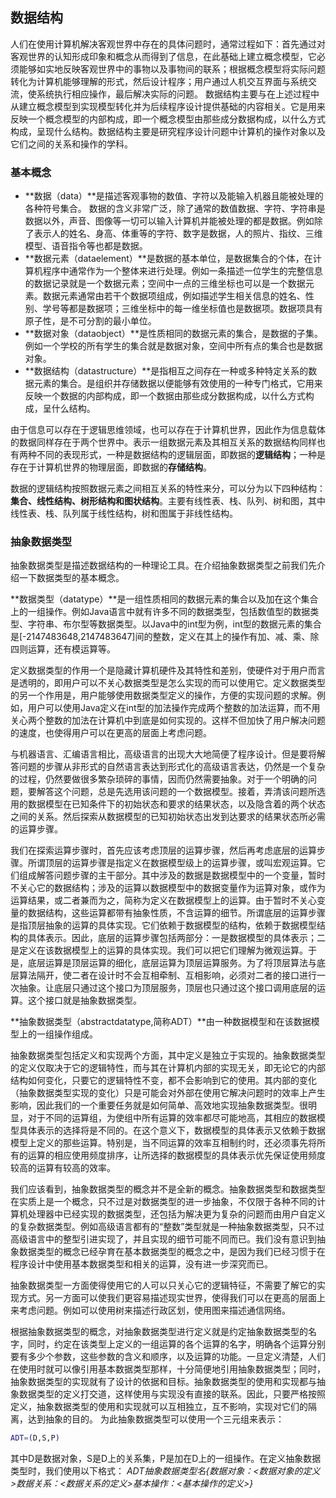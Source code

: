 ## 数据结构

人们在使用计算机解决客观世界中存在的具体问题时，通常过程如下：首先通过对客观世界的认知形成印象和概念从而得到了信息，在此基础上建立概念模型，它必须能够如实地反映客观世界中的事物以及事物间的联系；根据概念模型将实际问题转化为计算机能够理解的形式，然后设计程序；用户通过人机交互界面与系统交流，使系统执行相应操作，最后解决实际的问题。
数据结构主要与在上述过程中从建立概念模型到实现模型转化并为后续程序设计提供基础的内容相关。它是用来反映一个概念模型的内部构成，即一个概念模型由那些成分数据构成，以什么方式构成，呈现什么结构。数据结构主要是研究程序设计问题中计算机的操作对象以及它们之间的关系和操作的学科。

### 基本概念

- **数据（data）**是描述客观事物的数值、字符以及能输入机器且能被处理的各种符号集合。
数据的含义非常广泛，除了通常的数值数据、字符、字符串是数据以外，声音、图像等一切可以输入计算机并能被处理的都是数据。例如除了表示人的姓名、身高、体重等的字符、数字是数据，人的照片、指纹、三维模型、语音指令等也都是数据。
- **数据元素（dataelement）**是数据的基本单位，是数据集合的个体，在计算机程序中通常作为一个整体来进行处理。例如一条描述一位学生的完整信息的数据记录就是一个数据元素；空间中一点的三维坐标也可以是一个数据元素。数据元素通常由若干个数据项组成，例如描述学生相关信息的姓名、性别、学号等都是数据项；三维坐标中的每一维坐标值也是数据项。数据项具有原子性，是不可分割的最小单位。
- **数据对象（dataobject）**是性质相同的数据元素的集合，是数据的子集。例如一个学校的所有学生的集合就是数据对象，空间中所有点的集合也是数据对象。
- **数据结构（datastructure）**是指相互之间存在一种或多种特定关系的数据元素的集合。是组织并存储数据以便能够有效使用的一种专门格式，它用来反映一个数据的内部构成，即一个数据由那些成分数据构成，以什么方式构成，呈什么结构。

由于信息可以存在于逻辑思维领域，也可以存在于计算机世界，因此作为信息载体的数据同样存在于两个世界中。表示一组数据元素及其相互关系的数据结构同样也有两种不同的表现形式，一种是数据结构的逻辑层面，即数据的**逻辑结构**；一种是存在于计算机世界的物理层面，即数据的**存储结构**。

数据的逻辑结构按照数据元素之间相互关系的特性来分，可以分为以下四种结构：**集合、线性结构、树形结构和图状结构**。主要有线性表、栈、队列、树和图，其中线性表、栈、队列属于线性结构，树和图属于非线性结构。

### 抽象数据类型

抽象数据类型是描述数据结构的一种理论工具。在介绍抽象数据类型之前我们先介绍一下数据类型的基本概念。

**数据类型（datatype）**是一组性质相同的数据元素的集合以及加在这个集合上的一组操作。例如Java语言中就有许多不同的数据类型，包括数值型的数据类型、字符串、布尔型等数据类型。以Java中的int型为例，int型的数据元素的集合是[-2147483648,2147483647]间的整数，定义在其上的操作有加、减、乘、除四则运算，还有模运算等。

定义数据类型的作用一个是隐藏计算机硬件及其特性和差别，使硬件对于用户而言是透明的，即用户可以不关心数据类型是怎么实现的而可以使用它。定义数据类型的另一个作用是，用户能够使用数据类型定义的操作，方便的实现问题的求解。例如，用户可以使用Java定义在int型的加法操作完成两个整数的加法运算，而不用关心两个整数的加法在计算机中到底是如何实现的。这样不但加快了用户解决问题的速度，也使得用户可以在更高的层面上考虑问题。

与机器语言、汇编语言相比，高级语言的出现大大地简便了程序设计。但是要将解答问题的步骤从非形式的自然语言表达到形式化的高级语言表达，仍然是一个复杂的过程，仍然要做很多繁杂琐碎的事情，因而仍然需要抽象。对于一个明确的问题，要解答这个问题，总是先选用该问题的一个数据模型。接着，弄清该问题所选用的数据模型在已知条件下的初始状态和要求的结果状态，以及隐含着的两个状态之间的关系。然后探索从数据模型的已知初始状态出发到达要求的结果状态所必需的运算步骤。

我们在探索运算步骤时，首先应该考虑顶层的运算步骤，然后再考虑底层的运算步骤。所谓顶层的运算步骤是指定义在数据模型级上的运算步骤，或叫宏观运算。它们组成解答问题步骤的主干部分。其中涉及的数据是数据模型中的一个变量，暂时不关心它的数据结构；涉及的运算以数据模型中的数据变量作为运算对象，或作为运算结果，或二者兼而为之，简称为定义在数据模型上的运算。由于暂时不关心变量的数据结构，这些运算都带有抽象性质，不含运算的细节。所谓底层的运算步骤是指顶层抽象的运算的具体实现。它们依赖于数据模型的结构，依赖于数据模型结构的具体表示。因此，底层的运算步骤包括两部分：一是数据模型的具体表示；二是定义在该数据模型上的运算的具体实现。我们可以把它们理解为微观运算。于是，底层运算是顶层运算的细化，底层运算为顶层运算服务。为了将顶层算法与底层算法隔开，使二者在设计时不会互相牵制、互相影响，必须对二者的接口进行一次抽象。让底层只通过这个接口为顶层服务，顶层也只通过这个接口调用底层的运算。这个接口就是抽象数据类型。

**抽象数据类型（abstractdatatype,简称ADT）**由一种数据模型和在该数据模型上的一组操作组成。

抽象数据类型包括定义和实现两个方面，其中定义是独立于实现的。抽象数据类型的定义仅取决于它的逻辑特性，而与其在计算机内部的实现无关，即无论它的内部结构如何变化，只要它的逻辑特性不变，都不会影响到它的使用。其内部的变化（抽象数据类型实现的变化）只是可能会对外部在使用它解决问题时的效率上产生影响，因此我们的一个重要任务就是如何简单、高效地实现抽象数据类型。很明显，对于不同的运算组，为使组中所有运算的效率都尽可能地高，其相应的数据模型具体表示的选择将是不同的。在这个意义下，数据模型的具体表示又依赖于数据模型上定义的那些运算。特别是，当不同运算的效率互相制约时，还必须事先将所有的运算的相应使用频度排序，让所选择的数据模型的具体表示优先保证使用频度较高的运算有较高的效率。

我们应该看到，抽象数据类型的概念并不是全新的概念。抽象数据类型和数据类型在实质上是一个概念，只不过是对数据类型的进一步抽象，不仅限于各种不同的计算机处理器中已经实现的数据类型，还包括为解决更为复杂的问题而由用户自定义的复杂数据类型。例如高级语言都有的“整数”类型就是一种抽象数据类型，只不过高级语言中的整型引进实现了，并且实现的细节可能不同而已。我们没有意识到抽象数据类型的概念已经孕育在基本数据类型的概念之中，是因为我们已经习惯于在程序设计中使用基本数据类型和相关的运算，没有进一步深究而已。

抽象数据类型一方面使得使用它的人可以只关心它的逻辑特征，不需要了解它的实现方式。另一方面可以使我们更容易描述现实世界，使得我们可以在更高的层面上来考虑问题。例如可以使用树来描述行政区划，使用图来描述通信网络。

根据抽象数据类型的概念，对抽象数据类型进行定义就是约定抽象数据类型的名字，同时，约定在该类型上定义的一组运算的各个运算的名字，明确各个运算分别要有多少个参数，这些参数的含义和顺序，以及运算的功能。一旦定义清楚，人们在使用时就可以像引用基本数据类型那样，十分简便地引用抽象数据类型；同时，抽象数据类型的实现就有了设计的依据和目标。抽象数据类型的使用和实现都与抽象数据类型的定义打交道，这样使用与实现没有直接的联系。因此，只要严格按照定义，抽象数据类型的使用和实现就可以互相独立，互不影响，实现对它们的隔离，达到抽象的目的。
为此抽象数据类型可以使用一个三元组来表示：
```sh
ADT=(D,S,P)
```
其中D是数据对象，S是D上的关系集，P是加在D上的一组操作。在定义抽象数据类型时，我们使用以下格式：
*ADT抽象数据类型名{数据对象：<数据对象的定义>数据关系：<数据关系的定义>基本操作：<基本操作的定义>}*